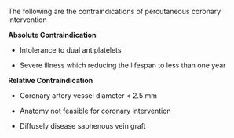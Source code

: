 The following are the contraindications of percutaneous coronary intervention

**Absolute Contraindication**

- Intolerance to dual antiplatelets

- Severe illness which reducing the lifespan to less than one year

**Relative Contraindication**

- Coronary artery vessel diameter < 2.5 mm

- Anatomy not feasible for coronary intervention

- Diffusely disease saphenous vein graft